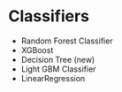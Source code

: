 # Classifiers

- Random Forest Classifier
- XGBoost
- Decision Tree (new)
- Light GBM Classifier
- LinearRegression
